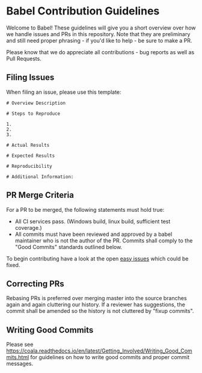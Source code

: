 # Babel Contribution Guidelines

Welcome to Babel! These guidelines will give you a short overview over how we
handle issues and PRs in this repository. Note that they are preliminary and
still need proper phrasing - if you'd like to help - be sure to make a PR.

Please know that we do appreciate all contributions - bug reports as well as
Pull Requests.

## Filing Issues

When filing an issue, please use this template:

```
# Overview Description

# Steps to Reproduce

1.
2.
3.

# Actual Results

# Expected Results

# Reproducibility

# Additional Information:

```

## PR Merge Criteria

For a PR to be merged, the following statements must hold true:

- All CI services pass. (Windows build, linux build, sufficient test coverage.)
- All commits must have been reviewed and approved by a babel maintainer who is
  not the author of the PR. Commits shall comply to the "Good Commits" standards
  outlined below.

To begin contributing have a look at the open [easy issues](https://github.com/python-babel/babel/issues?q=is%3Aopen+is%3Aissue+label%3Adifficulty%2Flow)
which could be fixed.

## Correcting PRs

Rebasing PRs is preferred over merging master into the source branches again
and again cluttering our history. If a reviewer has suggestions, the commit
shall be amended so the history is not cluttered by "fixup commits".

## Writing Good Commits

Please see
https://coala.readthedocs.io/en/latest/Getting_Involved/Writing_Good_Commits.html
for guidelines on how to write good commits and proper commit messages.
